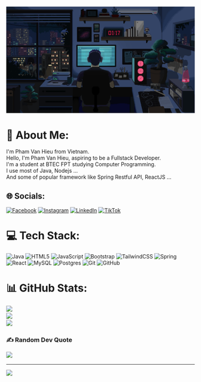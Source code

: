 ![My GIF](img.gif)

# 💫 About Me:

I'm Pham Van Hieu from Vietnam. <br>Hello, I'm Pham Van Hieu, aspiring to be a Fullstack Developer. <br>I'm a student at BTEC FPT studying Computer Programming.<br>I use most of Java, Nodejs ...<br>And some of popular framework like Spring Restful API, ReactJS ...

## 🌐 Socials:

[![Facebook](https://img.shields.io/badge/Facebook-%231877F2.svg?logo=Facebook&logoColor=white)](https://www.facebook.com/phvhieeus/) [![Instagram](https://img.shields.io/badge/Instagram-%23E4405F.svg?logo=Instagram&logoColor=white)](https://www.instagram.com/phvhieeus/) [![LinkedIn](https://img.shields.io/badge/LinkedIn-%230077B5.svg?logo=linkedin&logoColor=white)](https://www.linkedin.com/in/ph-van-hieu-9b5230348/) [![TikTok](https://img.shields.io/badge/TikTok-%23000000.svg?logo=TikTok&logoColor=white)](https://www.tiktok.com/@phvhieeus)

# 💻 Tech Stack:

![Java](https://img.shields.io/badge/java-%23ED8B00.svg?style=for-the-badge&logo=openjdk&logoColor=white) ![HTML5](https://img.shields.io/badge/html5-%23E34F26.svg?style=for-the-badge&logo=html5&logoColor=white) ![JavaScript](https://img.shields.io/badge/javascript-%23323330.svg?style=for-the-badge&logo=javascript&logoColor=%23F7DF1E) ![Bootstrap](https://img.shields.io/badge/bootstrap-%238511FA.svg?style=for-the-badge&logo=bootstrap&logoColor=white) ![TailwindCSS](https://img.shields.io/badge/tailwindcss-%2338B2AC.svg?style=for-the-badge&logo=tailwind-css&logoColor=white) ![Spring](https://img.shields.io/badge/spring-%236DB33F.svg?style=for-the-badge&logo=spring&logoColor=white) ![React](https://img.shields.io/badge/react-%2320232a.svg?style=for-the-badge&logo=react&logoColor=%2361DAFB) ![MySQL](https://img.shields.io/badge/mysql-4479A1.svg?style=for-the-badge&logo=mysql&logoColor=white) ![Postgres](https://img.shields.io/badge/postgres-%23316192.svg?style=for-the-badge&logo=postgresql&logoColor=white) ![Git](https://img.shields.io/badge/git-%23F05033.svg?style=for-the-badge&logo=git&logoColor=white) ![GitHub](https://img.shields.io/badge/github-%23121011.svg?style=for-the-badge&logo=github&logoColor=white)

# 📊 GitHub Stats:

![](https://github-readme-stats.vercel.app/api?username=phvhieeus&theme=github_dark_dimmed&hide_border=false&include_all_commits=false&count_private=false)<br/>
![](https://nirzak-streak-stats.vercel.app/?user=phvhieeus&theme=github_dark_dimmed&hide_border=false)<br/>
![](https://github-readme-stats.vercel.app/api/top-langs/?username=phvhieeus&theme=github_dark_dimmed&hide_border=false&include_all_commits=false&count_private=false&layout=compact)

### ✍️ Random Dev Quote

![](https://quotes-github-readme.vercel.app/api?type=horizontal&theme=tokyonight)

---

[![](https://visitcount.itsvg.in/api?id=phvhieeus&icon=0&color=0)](https://visitcount.itsvg.in)

<!-- Proudly created with GPRM ( https://gprm.itsvg.in ) -->
